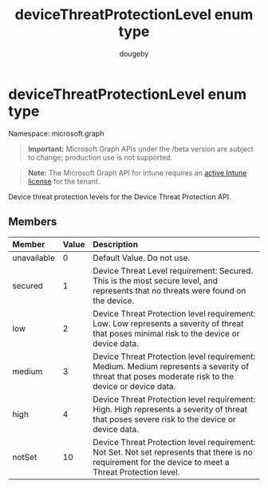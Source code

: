 ﻿---
title: "deviceThreatProtectionLevel enum type"
description: "Device threat protection levels for the Device Threat Protection API."
author: "dougeby"
localization_priority: Normal
ms.prod: "intune"
doc_type: enumPageType
---

# deviceThreatProtectionLevel enum type

Namespace: microsoft.graph

> **Important:** Microsoft Graph APIs under the /beta version are subject to change; production use is not supported.

> **Note:** The Microsoft Graph API for Intune requires an [active Intune license](https://go.microsoft.com/fwlink/?linkid=839381) for the tenant.

Device threat protection levels for the Device Threat Protection API.

## Members

| Member      | Value | Description                                                                                                                                            |
| :---------- | :---- | :----------------------------------------------------------------------------------------------------------------------------------------------------- |
| unavailable | 0     | Default Value. Do not use.                                                                                                                             |
| secured     | 1     | Device Threat Level requirement: Secured. This is the most secure level, and represents that no threats were found on the device.                      |
| low         | 2     | Device Threat Protection level requirement: Low. Low represents a severity of threat that poses minimal risk to the device or device data.             |
| medium      | 3     | Device Threat Protection level requirement: Medium. Medium represents a severity of threat that poses moderate risk to the device or device data.      |
| high        | 4     | Device Threat Protection level requirement: High. High represents a severity of threat that poses severe risk to the device or device data.            |
| notSet      | 10    | Device Threat Protection level requirement: Not Set. Not set represents that there is no requirement for the device to meet a Threat Protection level. |
